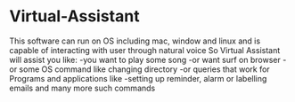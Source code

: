 # Virtual-Assistant

This software can run on OS including mac, window and linux and is capable of interacting with user through natural voice
So Virtual Assistant will assist you like:
-you want to play some song
-or want surf on browser
-or some OS command like changing directory
-or queries that work for Programs and applications like 
-setting up reminder, alarm or labelling emails and many more such commands
